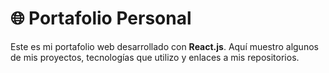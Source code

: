 # 🌐 Portafolio Personal

Este es mi portafolio web desarrollado con **React.js**. Aquí muestro algunos de mis proyectos, tecnologías que utilizo y enlaces a mis repositorios.
